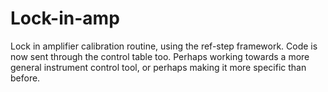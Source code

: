 # Lock-in-amp
Lock in amplifier calibration routine, using the ref-step framework. Code is now sent through the control table too. Perhaps working towards a more general instrument control tool, or perhaps making it more specific than before. 
